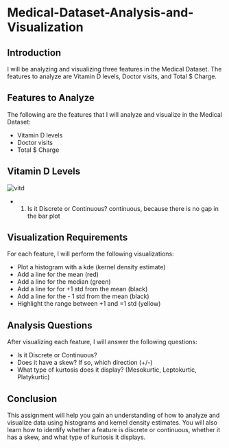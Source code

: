 # Medical-Dataset-Analysis-and-Visualization

## Introduction
I will be analyzing and visualizing three features in the Medical Dataset. The features to analyze are Vitamin D levels, Doctor visits, and Total $ Charge.

## Features to Analyze
The following are the features that I will analyze and visualize in the Medical Dataset:
- Vitamin D levels
- Doctor visits
- Total $ Charge

## Vitamin D Levels
![vitd](https://github.com/farisassallami/Medical-Dataset-Analysis-and-Visualization/assets/111199631/77296854-f0b3-4d05-894b-24e664234d33)

- 1. Is it Discrete or Continuous?
continuous, because there is no gap in the bar plot



## Visualization Requirements
For each feature, I will perform the following visualizations:
- Plot a histogram with a kde (kernel density estimate)
- Add a line for the mean (red)
- Add a line for the median (green)
- Add a line for for +1 std from the mean (black)
- Add a line for the - 1 std from the mean (black)
- Highlight the range between +1 and =1 std (yellow)

## Analysis Questions
After visualizing each feature, I will answer the following questions:
- Is it Discrete or Continuous?
- Does it have a skew? If so, which direction (+/-)
- What type of kurtosis does it display? (Mesokurtic, Leptokurtic, Platykurtic)

## Conclusion
This assignment will help you gain an understanding of how to analyze and visualize data using histograms and kernel density estimates. You will also learn how to identify whether a feature is discrete or continuous, whether it has a skew, and what type of kurtosis it displays.
